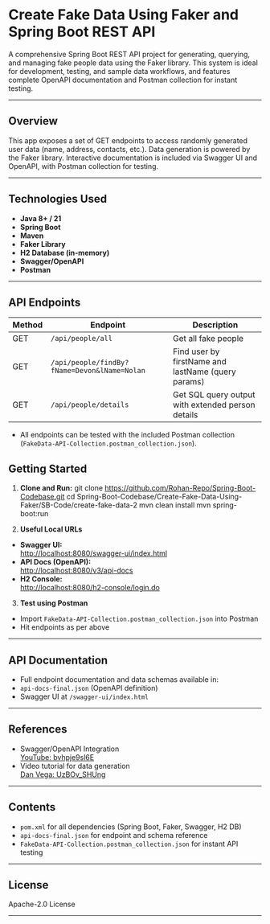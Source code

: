 # Create Fake Data Using Faker and Spring Boot REST API

A comprehensive Spring Boot REST API project for generating, querying, and managing fake people data using the Faker library. This system is ideal for development, testing, and sample data workflows, and features complete OpenAPI documentation and Postman collection for instant testing.

---

## Overview

This app exposes a set of GET endpoints to access randomly generated user data (name, address, contacts, etc.). Data generation is powered by the Faker library. Interactive documentation is included via Swagger UI and OpenAPI, with Postman collection for testing.

---

## Technologies Used

- **Java 8+ / 21**
- **Spring Boot**
- **Maven**
- **Faker Library**
- **H2 Database (in-memory)**
- **Swagger/OpenAPI**
- **Postman**

---

## API Endpoints

| Method | Endpoint                                        | Description                                               |
|--------|-------------------------------------------------|-----------------------------------------------------------|
| GET    | `/api/people/all`                               | Get all fake people                                       |
| GET    | `/api/people/findBy?fName=Devon&lName=Nolan`    | Find user by firstName and lastName (query params)        |
| GET    | `/api/people/details`                           | Get SQL query output with extended person details         |

- All endpoints can be tested with the included Postman collection (`FakeData-API-Collection.postman_collection.json`).


## Getting Started

1. **Clone and Run:**
git clone https://github.com/Rohan-Repo/Spring-Boot-Codebase.git
cd Spring-Boot-Codebase/Create-Fake-Data-Using-Faker/SB-Code/create-fake-data-2
mvn clean install
mvn spring-boot:run


2. **Useful Local URLs**
- **Swagger UI:**  
  [http://localhost:8080/swagger-ui/index.html](http://localhost:8080/swagger-ui/index.html)
- **API Docs (OpenAPI):**  
  [http://localhost:8080/v3/api-docs](http://localhost:8080/v3/api-docs)
- **H2 Console:**  
  [http://localhost:8080/h2-console/login.do](http://localhost:8080/h2-console/login.do)

3. **Test using Postman**
- Import `FakeData-API-Collection.postman_collection.json` into Postman
- Hit endpoints as per above

---

## API Documentation

- Full endpoint documentation and data schemas available in:
 - `api-docs-final.json` (OpenAPI definition)
 - Swagger UI at `/swagger-ui/index.html`

---

## References

- Swagger/OpenAPI Integration  
[YouTube: bvhpje9sl6E](https://www.youtube.com/watch?v=bvhpje9sl6E)
- Video tutorial for data generation  
[Dan Vega: UzBOv_SHUng](https://www.youtube.com/watch?v=UzBOv_SHUng)

---

## Contents

- `pom.xml` for all dependencies (Spring Boot, Faker, Swagger, H2 DB)
- `api-docs-final.json` for endpoint and schema reference
- `FakeData-API-Collection.postman_collection.json` for instant API testing

---

## License

Apache-2.0 License

---